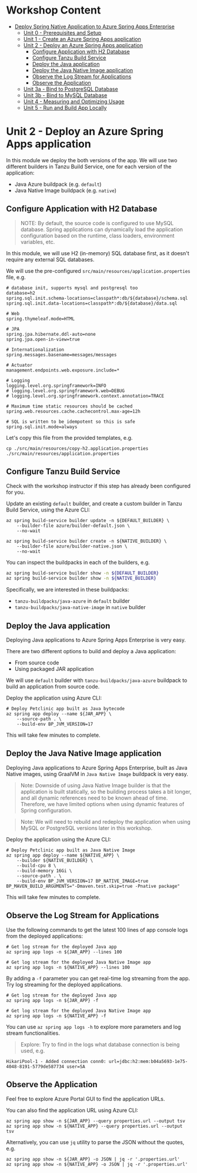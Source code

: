 # Workshop Content

* [Deploy Spring Native Application to Azure Spring Apps Enterprise](../README.md)
  * [Unit 0 - Prerequisites and Setup](../step-00-setup-your-environment/README.md)
  * [Unit 1 - Create an Azure Spring Apps application](../step-01-create-asa-app/README.md)
  * [Unit 2 - Deploy an Azure Spring Apps application](../step-02-deploy-asa-app/README.md)
    * [Configure Application with H2 Database](../step-02-deploy-asa-app/README.md#configure-application-with-h2-database)
    * [Configure Tanzu Build Service](../step-02-deploy-asa-app/README.md#configure-tanzu-build-service)
    * [Deploy the Java application](../step-02-deploy-asa-app/README.md#deploy-the-java-application)
    * [Deploy the Java Native Image application](../step-02-deploy-asa-app/README.md#deploy-the-java-native-image-application)
    * [Observe the Log Stream for Applications](../step-02-deploy-asa-app/README.md#observe-the-log-stream-for-applications)
    * [Observe the Application](../step-02-deploy-asa-app/README.md#observe-the-application)
  * [Unit 3a - Bind to PostgreSQL Database](../step-03a-bind-to-postgresql-database/README.md)
  * [Unit 3b - Bind to MySQL Database](../step-03b-bind-to-mysql-database/README.md)
  * [Unit 4 - Measuring and Optimizing Usage](../step-04-measuring-and-optimizing-usage/README.md)
  * [Unit 5 - Run and Build App Locally](../step-05-run-and-build-app-locally/README.md)

# Unit 2 - Deploy an Azure Spring Apps application

In this module we deploy the both versions of the app. We will use two different builders in 
Tanzu Build Service, one for each version of the application:
* Java Azure buildpack (e.g. `default`)
* Java Native Image buildpack (e.g. `native`)

## Configure Application with H2 Database

> NOTE: By default, the source code is configured to use MySQL database. Spring applications can
dynamically load the application configuration based on the runtime, class loaders, environment
variables, etc.

In this module, we will use H2 (in-memory) SQL database first, as it doesn't require any external
SQL databases.

We will use the pre-configured `src/main/resources/application.properties` file, e.g.

```
# database init, supports mysql and postgresql too
database=h2
spring.sql.init.schema-locations=classpath*:db/${database}/schema.sql
spring.sql.init.data-locations=classpath*:db/${database}/data.sql

# Web
spring.thymeleaf.mode=HTML

# JPA
spring.jpa.hibernate.ddl-auto=none
spring.jpa.open-in-view=true

# Internationalization
spring.messages.basename=messages/messages

# Actuator
management.endpoints.web.exposure.include=*

# Logging
logging.level.org.springframework=INFO
# logging.level.org.springframework.web=DEBUG
# logging.level.org.springframework.context.annotation=TRACE

# Maximum time static resources should be cached
spring.web.resources.cache.cachecontrol.max-age=12h

# SQL is written to be idempotent so this is safe
spring.sql.init.mode=always
```

Let's copy this file from the provided templates, e.g.

```shell
cp ./src/main/resources/copy-h2.application.properties ./src/main/resources/application.properties
```

## Configure Tanzu Build Service

Check with the workshop instructor if this step has already been configured for you.

Update an existing `default` builder, and create a custom builder in Tanzu Build Service, using
the Azure CLI:

```shell
az spring build-service builder update -n ${DEFAULT_BUILDER} \
    --builder-file azure/builder-default.json \
    --no-wait

az spring build-service builder create -n ${NATIVE_BUILDER} \
    --builder-file azure/builder-native.json \
    --no-wait
```

You can inspect the buildpacks in each of the builders, e.g.

```bash
az spring build-service builder show -n ${DEFAULT_BUILDER}
az spring build-service builder show -n ${NATIVE_BUILDER}
```

Specifically, we are interested in these buildpacks:
* `tanzu-buildpacks/java-azure` in `default` builder
* `tanzu-buildpacks/java-native-image` in `native` builder

## Deploy the Java application

Deploying Java applications to Azure Spring Apps Enterprise is very easy.

There are two different options to build and deploy a Java application:
* From source code
* Using packaged JAR application

We will use `default` builder with `tanzu-buildpacks/java-azure` buildpack to build
an application from source code.

Deploy the application using Azure CLI:

```shell
# Deploy Petclinic app built as Java bytecode 
az spring app deploy --name ${JAR_APP} \
    --source-path . \
    --build-env BP_JVM_VERSION=17
```

This will take few minutes to complete.

## Deploy the Java Native Image application

Deploying Java applications to Azure Spring Apps Enterprise, built as Java Native images, using
GraalVM in `Java Native Image` buildpack is very easy.

> Note: Downside of using Java Native Image builder is that the application is built statically,
so the building process takes a bit longer, and all dynamic references need to be known ahead of time.
Therefore, we have limited options when using dynamic features of Spring configuration.

> Note: We will need to rebuild and redeploy the application when using MySQL or PostgreSQL versions later
in this workshop.

Deploy the application using the Azure CLI:

```shell
# Deploy Petclinic app built as Java Native Image
az spring app deploy --name ${NATIVE_APP} \
    --builder ${NATIVE_BUILDER} \
    --build-cpu 8 \
    --build-memory 16Gi \
    --source-path . \
    --build-env BP_JVM_VERSION=17 BP_NATIVE_IMAGE=true BP_MAVEN_BUILD_ARGUMENTS="-Dmaven.test.skip=true -Pnative package"
```

This will take few minutes to complete.

## Observe the Log Stream for Applications

Use the following commands to get the latest 100 lines of app console logs from the deployed applications:

```shell
# Get log stream for the deployed Java app
az spring app logs -n ${JAR_APP} --lines 100
```

```shell
# Get log stream for the deployed Java Native Image app
az spring app logs -n ${NATIVE_APP} --lines 100
```

By adding a `-f` parameter you can get real-time log streaming from the app.
Try log streaming for the deployed applications.

```shell
# Get log stream for the deployed Java app
az spring app logs -n ${JAR_APP} -f
```

```shell
# Get log stream for the deployed Java Native Image app
az spring app logs -n ${NATIVE_APP} -f
```

You can use `az spring app logs -h` to explore more parameters and log stream functionalities.

> Explore: Try to find in the logs what database connection is being used, e.g.
```
HikariPool-1 - Added connection conn0: url=jdbc:h2:mem:b04a5693-1e75-4048-8191-5779de587734 user=SA
```

## Observe the Application

Feel free to explore Azure Portal GUI to find the application URLs.

You can also find the application URL using Azure CLI:

```shell
az spring app show -n ${JAR_APP} --query properties.url --output tsv
az spring app show -n ${NATIVE_APP} --query properties.url --output tsv
```

Alternatively, you can use `jq` utility to parse the JSON without the quotes, e.g.

```shell
az spring app show -n ${JAR_APP} -o JSON | jq -r '.properties.url'
az spring app show -n ${NATIVE_APP} -o JSON | jq -r '.properties.url'
```

